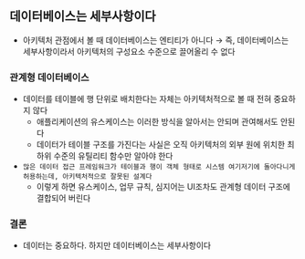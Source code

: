 ## 데이터베이스는 세부사항이다

- 아키텍처 관점에서 볼 때 데이터베이스는 엔티티가 아니다 &rarr; 즉, 데이터베이스는 세부사항이라서 아키텍처의 구성요소 수준으로 끌어올리 수 없다

### 관계형 데이터베이스

- 데이터를 테이블에 행 단위로 배치한다는 자체는 아키텍처적으로 볼 때 전혀 중요하지 않다
    - 애플리케이션의 유스케이스는 이러한 방식을 알아서는 안되며 관여해서도 안된다
    - 데이터가 테이블 구조를 가진다는 사실은 오직 아키텍처의 외부 원에 위치한 최하위 수준의 유틸리티 함수만 알아야 한다
- `많은 데이터 접근 프레임워크가 테이블과 행이 객체 형태로 시스템 여기저기에 돌아다니게 허용하는데, 아키텍처적으로 잘못된 설계다`
    - 이렇게 하면 유스케이스, 업무 규칙, 심지어는 UI조차도 관계형 데이터 구조에 결합되어 버린다

### 결론

- 데이터는 중요하다. 하지만 데이터베이스는 세부사항이다 